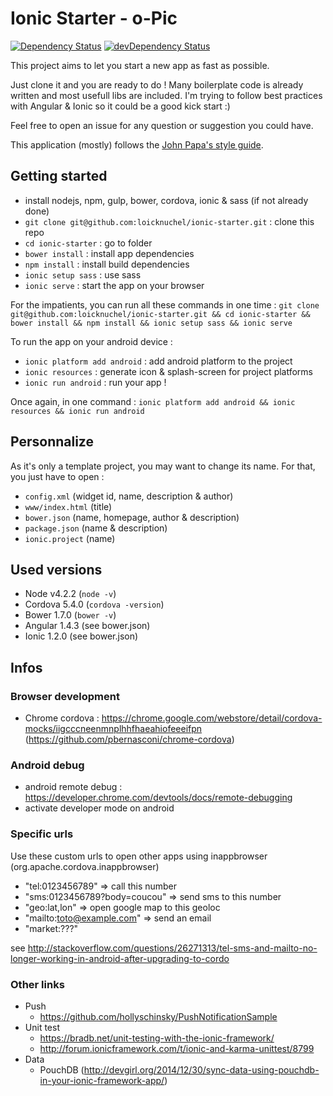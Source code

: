 # Ionic Starter - o-Pic

[![Dependency Status](https://david-dm.org/loicknuchel/ionic-starter.svg)](https://david-dm.org/loicknuchel/ionic-starter)
[![devDependency Status](https://david-dm.org/loicknuchel/ionic-starter/dev-status.svg)](https://david-dm.org/loicknuchel/ionic-starter#info=devDependencies)

This project aims to let you start a new app as fast as possible.

Just clone it and you are ready to do ! Many boilerplate code is already written and most usefull libs are included. I'm trying to follow best practices with Angular & Ionic so it could be a good kick start :)

Feel free to open an issue for any question or suggestion you could have.

This application (mostly) follows the [John Papa's style guide](https://github.com/johnpapa/angular-styleguide).

## Getting started

- install nodejs, npm, gulp, bower, cordova, ionic & sass (if not already done)
- `git clone git@github.com:loicknuchel/ionic-starter.git` : clone this repo
- `cd ionic-starter` : go to folder
- `bower install` : install app dependencies
- `npm install` : install build dependencies
- `ionic setup sass` : use sass
- `ionic serve` : start the app on your browser

For the impatients, you can run all these commands in one time : `git clone git@github.com:loicknuchel/ionic-starter.git && cd ionic-starter && bower install && npm install && ionic setup sass && ionic serve`

To run the app on your android device :

- `ionic platform add android` : add android platform to the project
- `ionic resources` : generate icon & splash-screen for project platforms
- `ionic run android` : run your app !

Once again, in one command : `ionic platform add android && ionic resources && ionic run android`

## Personnalize

As it's only a template project, you may want to change its name. For that, you just have to open :

- `config.xml` (widget id, name, description & author)
- `www/index.html` (title)
- `bower.json` (name, homepage, author & description)
- `package.json` (name & description)
- `ionic.project` (name)

## Used versions

- Node v4.2.2 (`node -v`)
- Cordova 5.4.0 (`cordova -version`)
- Bower 1.7.0 (`bower -v`)
- Angular 1.4.3 (see bower.json)
- Ionic 1.2.0 (see bower.json)

## Infos

### Browser development

- Chrome cordova : https://chrome.google.com/webstore/detail/cordova-mocks/iigcccneenmnplhhfhaeahiofeeeifpn (https://github.com/pbernasconi/chrome-cordova)

### Android debug

- android remote debug : https://developer.chrome.com/devtools/docs/remote-debugging
- activate developer mode on android

### Specific urls

Use these custom urls to open other apps using inappbrowser (org.apache.cordova.inappbrowser)

- "tel:0123456789" => call this number
- "sms:0123456789?body=coucou" => send sms to this number
- "geo:lat,lon" => open google map to this geoloc
- "mailto:toto@example.com" => send an email
- "market:???"

see http://stackoverflow.com/questions/26271313/tel-sms-and-mailto-no-longer-working-in-android-after-upgrading-to-cordo

### Other links

- Push
    - https://github.com/hollyschinsky/PushNotificationSample
- Unit test
    - https://bradb.net/unit-testing-with-the-ionic-framework/
    - http://forum.ionicframework.com/t/ionic-and-karma-unittest/8799
- Data
    - PouchDB (http://devgirl.org/2014/12/30/sync-data-using-pouchdb-in-your-ionic-framework-app/)
